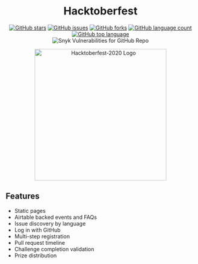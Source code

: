 <h1 align="center">Hacktoberfest</h1>
<p align="center">
    <a href="https://github.com/GigaHertzLegacy-SpiderX/hacktoberfest_2022/stargazers"><img alt="GitHub stars" src="https://img.shields.io/github/issues/GigaHertzLegacy-SpiderX/hacktoberfest_2022"></a>
    <a href="https://github.com/digitalocean/hacktoberfest/issues"><img alt="GitHub issues" src="https://img.shields.io/github/issues/digitalocean/hacktoberfest"></a>
    <a href="https://github.com/digitalocean/hacktoberfest/network"><img alt="GitHub forks" src="https://img.shields.io/github/forks/digitalocean/hacktoberfest"></a>
    <a href="#"><img alt="GitHub language count" src="https://img.shields.io/github/languages/count/digitalocean/hacktoberfest"></a>
    <a href="https://github.com/digitalocean/hacktoberfest/search?l=ruby"><img alt="GitHub top language"src="https://img.shields.io/github/languages/top/digitalocean/hacktoberfest"></a>
    <br>
    <img alt="Snyk Vulnerabilities for GitHub Repo" src="https://img.shields.io/snyk/vulnerabilities/github/digitalocean/hacktoberfest">
</p>
<p align="center">
    <img src="/app/assets/images/HF-full-logo.svg" alt="Hacktoberfest-2020 Logo" width="350">
</p>

## Features

* Static pages
* Airtable backed events and FAQs
* Issue discovery by language
* Log in with GitHub
* Multi-step registration
* Pull request timeline
* Challenge completion validation
* Prize distribution
